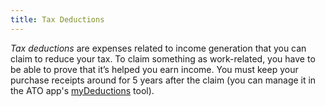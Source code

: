 ```yaml
---
title: Tax Deductions
---
```


*Tax deductions* are expenses related to income generation that you can claim to reduce your tax. To claim something as work-related, you have to be able to prove that it’s helped you earn income. You must keep your purchase receipts around for 5 years after the claim (you can manage it in the ATO app's [myDeductions](https://ato.gov.au/mydeductions) tool).
